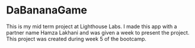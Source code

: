 # DaBananaGame

This is my mid term project at Lighthouse Labs.  I made this app with a partner name Hamza Lakhani and was given a week to present the project.  This project was created during week 5 of the bootcamp.  
